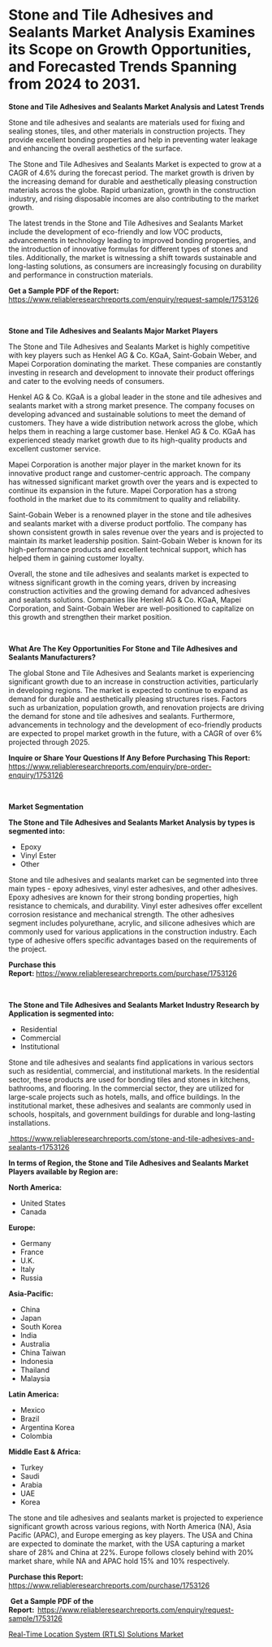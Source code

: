 <p><h1>Stone and Tile Adhesives and Sealants Market Analysis Examines its Scope on Growth Opportunities, and Forecasted Trends Spanning from 2024 to 2031.</h1></p><p><strong>Stone and Tile Adhesives and Sealants Market Analysis and Latest Trends</strong></p>
<p><p>Stone and tile adhesives and sealants are materials used for fixing and sealing stones, tiles, and other materials in construction projects. They provide excellent bonding properties and help in preventing water leakage and enhancing the overall aesthetics of the surface.</p><p>The Stone and Tile Adhesives and Sealants Market is expected to grow at a CAGR of 4.6% during the forecast period. The market growth is driven by the increasing demand for durable and aesthetically pleasing construction materials across the globe. Rapid urbanization, growth in the construction industry, and rising disposable incomes are also contributing to the market growth.</p><p>The latest trends in the Stone and Tile Adhesives and Sealants Market include the development of eco-friendly and low VOC products, advancements in technology leading to improved bonding properties, and the introduction of innovative formulas for different types of stones and tiles. Additionally, the market is witnessing a shift towards sustainable and long-lasting solutions, as consumers are increasingly focusing on durability and performance in construction materials.</p></p>
<p><strong>Get a Sample PDF of the Report:&nbsp;</strong> <a href="https://www.reliableresearchreports.com/enquiry/request-sample/1753126">https://www.reliableresearchreports.com/enquiry/request-sample/1753126</a></p>
<p>&nbsp;</p>
<p><strong>Stone and Tile Adhesives and Sealants Major Market Players</strong></p>
<p><p>The Stone and Tile Adhesives and Sealants Market is highly competitive with key players such as Henkel AG & Co. KGaA, Saint-Gobain Weber, and Mapei Corporation dominating the market. These companies are constantly investing in research and development to innovate their product offerings and cater to the evolving needs of consumers.</p><p>Henkel AG & Co. KGaA is a global leader in the stone and tile adhesives and sealants market with a strong market presence. The company focuses on developing advanced and sustainable solutions to meet the demand of customers. They have a wide distribution network across the globe, which helps them in reaching a large customer base. Henkel AG & Co. KGaA has experienced steady market growth due to its high-quality products and excellent customer service.</p><p>Mapei Corporation is another major player in the market known for its innovative product range and customer-centric approach. The company has witnessed significant market growth over the years and is expected to continue its expansion in the future. Mapei Corporation has a strong foothold in the market due to its commitment to quality and reliability.</p><p>Saint-Gobain Weber is a renowned player in the stone and tile adhesives and sealants market with a diverse product portfolio. The company has shown consistent growth in sales revenue over the years and is projected to maintain its market leadership position. Saint-Gobain Weber is known for its high-performance products and excellent technical support, which has helped them in gaining customer loyalty.</p><p>Overall, the stone and tile adhesives and sealants market is expected to witness significant growth in the coming years, driven by increasing construction activities and the growing demand for advanced adhesives and sealants solutions. Companies like Henkel AG & Co. KGaA, Mapei Corporation, and Saint-Gobain Weber are well-positioned to capitalize on this growth and strengthen their market position.</p></p>
<p>&nbsp;</p>
<p><strong>What Are The Key Opportunities For Stone and Tile Adhesives and Sealants Manufacturers?</strong></p>
<p><p>The global Stone and Tile Adhesives and Sealants market is experiencing significant growth due to an increase in construction activities, particularly in developing regions. The market is expected to continue to expand as demand for durable and aesthetically pleasing structures rises. Factors such as urbanization, population growth, and renovation projects are driving the demand for stone and tile adhesives and sealants. Furthermore, advancements in technology and the development of eco-friendly products are expected to propel market growth in the future, with a CAGR of over 6% projected through 2025.</p></p>
<p><strong>Inquire or Share Your Questions If Any Before Purchasing This Report:</strong> <a href="https://www.reliableresearchreports.com/enquiry/pre-order-enquiry/1753126">https://www.reliableresearchreports.com/enquiry/pre-order-enquiry/1753126</a></p>
<p>&nbsp;</p>
<p><strong>Market Segmentation</strong></p>
<p><strong>The Stone and Tile Adhesives and Sealants Market Analysis by types is segmented into:</strong></p>
<p><ul><li>Epoxy</li><li>Vinyl Ester</li><li>Other</li></ul></p>
<p><p>Stone and tile adhesives and sealants market can be segmented into three main types - epoxy adhesives, vinyl ester adhesives, and other adhesives. Epoxy adhesives are known for their strong bonding properties, high resistance to chemicals, and durability. Vinyl ester adhesives offer excellent corrosion resistance and mechanical strength. The other adhesives segment includes polyurethane, acrylic, and silicone adhesives which are commonly used for various applications in the construction industry. Each type of adhesive offers specific advantages based on the requirements of the project.</p></p>
<p><strong>Purchase this Report:&nbsp;</strong><a href="https://www.reliableresearchreports.com/purchase/1753126">https://www.reliableresearchreports.com/purchase/1753126</a></p>
<p>&nbsp;</p>
<p><strong>The Stone and Tile Adhesives and Sealants Market Industry Research by Application is segmented into:</strong></p>
<p><ul><li>Residential</li><li>Commercial</li><li>Institutional</li></ul></p>
<p><p>Stone and tile adhesives and sealants find applications in various sectors such as residential, commercial, and institutional markets. In the residential sector, these products are used for bonding tiles and stones in kitchens, bathrooms, and flooring. In the commercial sector, they are utilized for large-scale projects such as hotels, malls, and office buildings. In the institutional market, these adhesives and sealants are commonly used in schools, hospitals, and government buildings for durable and long-lasting installations.</p></p>
<p><a href="https://www.reliableresearchreports.com/stone-and-tile-adhesives-and-sealants-r1753126">&nbsp;https://www.reliableresearchreports.com/stone-and-tile-adhesives-and-sealants-r1753126</a></p>
<p><strong>In terms of Region, the Stone and Tile Adhesives and Sealants Market Players available by Region are:</strong></p>
<p>
    <p> <strong> North America: </strong>
        <ul>
            <li>United States</li>
            <li>Canada</li>
        </ul>
        </p> 
    <p> <strong> Europe: </strong>
        <ul>
            <li>Germany</li>
            <li>France</li>
            <li>U.K.</li>
            <li>Italy</li>
            <li>Russia</li>
        </ul>
        </p> 
    <p> <strong> Asia-Pacific: </strong>
        <ul>
            <li>China</li>
            <li>Japan</li>
            <li>South Korea</li>
            <li>India</li>
            <li>Australia</li>
            <li>China Taiwan</li>
            <li>Indonesia</li>
            <li>Thailand</li>
            <li>Malaysia</li>
        </ul>
        </p> 
    <p> <strong> Latin America: </strong>
        <ul>
            <li>Mexico</li>
            <li>Brazil</li>
            <li>Argentina Korea</li>
            <li>Colombia</li>
        </ul>
        </p> 
    <p> <strong> Middle East & Africa: </strong>
        <ul>
            <li>Turkey</li>
            <li>Saudi</li>
            <li>Arabia</li>
            <li>UAE</li>
            <li>Korea</li>
        </ul>
    </p>
    </p>
<p><p>The stone and tile adhesives and sealants market is projected to experience significant growth across various regions, with North America (NA), Asia Pacific (APAC), and Europe emerging as key players. The USA and China are expected to dominate the market, with the USA capturing a market share of 28% and China at 22%. Europe follows closely behind with 20% market share, while NA and APAC hold 15% and 10% respectively.</p></p>
<p><strong>Purchase this Report: </strong><a href="https://www.reliableresearchreports.com/purchase/1753126">https://www.reliableresearchreports.com/purchase/1753126</a></p>
<p>&nbsp;<strong>Get a Sample PDF of the Report:&nbsp;&nbsp;</strong><a href="https://www.reliableresearchreports.com/enquiry/request-sample/1753126">https://www.reliableresearchreports.com/enquiry/request-sample/1753126</a></p>
<p><strong></strong></p>
<p><p><a href="https://github.com/gikababa4/Market-Research-Report-List-1/blob/main/real-time-location-system-rtls-solutions-market.md">Real-Time Location System (RTLS) Solutions Market</a></p></p>